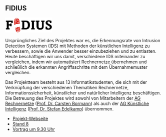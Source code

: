 ## FIDIUS

<p class="logo"><img src="assets/img/fidius.png" /></p>

Ursprüngliches Ziel des Projektes war es, die Erkennungsrate von Intrusion
Detection Systemen (IDS) mit Methoden der künstlichen Intelligenz zu
verbessern, sowie die Anwender besser einzubeziehen und zu entlasten. Heute
beschäftigen wir uns damit, verschiedene IDS miteinander zu vergleichen,
indem wir automatisiert Rechnernetze übernehmen und schließlich die erkannten
Angriffsschritte mit dem Übernahmemuster vergleichen.

Das Projektteam besteht aus 13 Informatikstudenten, die sich mit der
Verknüpfung der verschiedenen Thematiken Rechnernetze, Informationssicherheit,
künstlicher und natürlicher Intelligenz beschäftigen. Die Betreuung des
Projektes wird sowohl von Mitarbeitern der [AG Rechnernetze](http://ag-rn.tzi.de)
([Prof. Dr. Carsten Bormann](http://www.tzi.de/~cabo)) als auch der
[AG Künstliche Intelligenz](http://ag-ki.tzi.de)
([Prof. Dr. Stefan Edelkamp](http://www.tzi.de/~edelkamp)) übernommen.

* [Projekt-Webseite](http://fidius.me)
* [Stand 8](staende.html)
* [Vortrag um 9.30 Uhr](ablauf.html)

